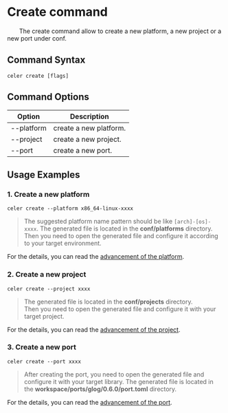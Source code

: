 # Create command

&emsp;&emsp;The create command allow to create a new platform, a new project or a new port under conf.

## Command Syntax

```shell
celer create [flags]
```

## Command Options

| Option	        | Description              |
| ----------------- | -------------------------|
| --platform	    | create a new platform.   |
| --project 	    | create a new project.	   |
| --port	        | create a new port.	   |

## Usage Examples

### 1. Create a new platform

```shell
celer create --platform x86_64-linux-xxxx
```

>The suggested platform name pattern should be like `[arch]-[os]-xxxx`.
>The generated file is located in the **conf/platforms** directory.  
>Then you need to open the generated file and configure it according to your target environment.

For the details, you can read the [advancement of the platform](./advance_platform.md).

### 2. Create a new project

```shell
celer create --project xxxx
```

>The generated file is located in the **conf/projects** directory.   
>Then you need to open the generated file and configure it with your target project.

For the details, you can read the [advancement of the project](./advance_project.md).

### 3. Create a new port

```shell
celer create --port xxxx
```

>After creating the port, you need to open the generated file and configure it with your target library. The generated file is located in the **workspace/ports/glog/0.6.0/port.toml** directory.

For the details, you can read the [advancement of the port](./advance_port.md).